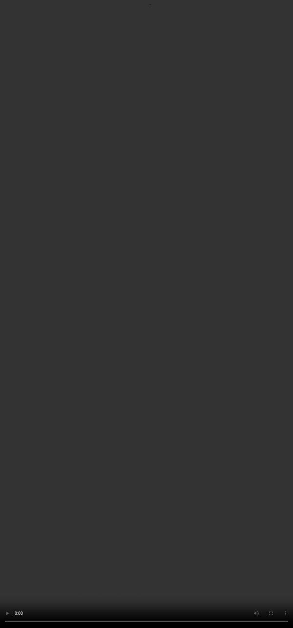 # <span style="color:#364BC9">Comparative Ranking</span>

<video src="${PRIVATE_PREFERENCE_RANKING_VIDEO_8}" frameborder="0" allowfullscreen style="position: absolute; top: 0; left: 0; width: 100%; height: 100%; border: none; object-fit: cover;" controls="" controlslist="nodownload nofullscreen" style="width: 100%" />

After individually scoring the two responses, compare them directly using a **1–7 Likert scale**, reflecting which is better and by how much.
❗ This is based on the *Overall Response Quality* rating — not individual dimension ratings.
💡 *The 1–7 Likert scale is a standard way to compare responses, widely used in evaluation settings.*

***

## <span style="color:#364BC9">How to rate on the Likert Scale?</span>

1. Rate both responses individually across the dimensions.
2. Make note of the **Overall Response Quality** of both responses.
3. Then, compare the two responses overall using the **Likert scale (1–7)**.
4. If both responses have the **same overall response quality** but different number of issues, the one with lesser number of issues should be marked slightly better.
   💡 *The 1–7 Likert scale is a standard way to compare responses, widely used in evaluation settings.*

***

## <span style="color:#364BC9">Likert Scale</span>

| **1**                                          | **2**                                               | **3**                                         | **4**                                | **5**                                         | **6**                                               | **7**                                          |
| ---------------------------------------------- | --------------------------------------------------- | --------------------------------------------- | ------------------------------------ | --------------------------------------------- | --------------------------------------------------- | ---------------------------------------------- |
| A is much better than B                        | A is better than B                                  | A is slightly better than B                   | A and B are about the same           | B is slightly better than A                   | B is better than A                                  | B is much better than A                        |
| Response A is 4 points better than Response B. | Response A is 2 or 3 points better than Response B. | Response A is 1 point better than Response B. | Response A and Response B are equal. | Response B is 1 point better than Response A. | Response B is 2 or 3 points better than Response A. | Response B is 3 points better than Response A. |
